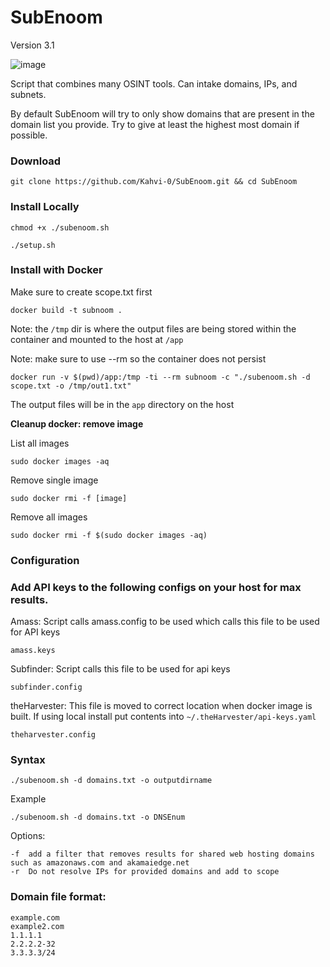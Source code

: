 # SubEnoom
Version 3.1

![image](https://github.com/Kahvi-0/SubEnoom/assets/46513413/5aa80594-aade-4ff9-a603-adda3dc6df2a)


Script that combines many OSINT tools. Can intake domains, IPs, and subnets. 

By default SubEnoom will try to only show domains that are present in the domain list you provide. Try to give at least the highest most domain if possible. 


### Download

```
git clone https://github.com/Kahvi-0/SubEnoom.git && cd SubEnoom
```

### Install Locally

```
chmod +x ./subenoom.sh
```

```
./setup.sh
```

### Install with Docker

Make sure to create scope.txt first

```
docker build -t subnoom .
```

Note: the `/tmp` dir is where the output files are being stored within the container and mounted to the host at `/app`

Note: make sure to use --rm so the container does not persist
```
docker run -v $(pwd)/app:/tmp -ti --rm subnoom -c "./subenoom.sh -d scope.txt -o /tmp/out1.txt"
```

The output files will be in the `app` directory on the host

**Cleanup docker: remove image**

List all images
```
sudo docker images -aq
```

Remove single image
```
sudo docker rmi -f [image]
```

Remove all images
```
sudo docker rmi -f $(sudo docker images -aq)
```


### Configuration 

### Add API keys to the following configs on your host for max results.

Amass:
Script calls amass.config to be used which calls this file to be used for API keys
```
amass.keys
```

Subfinder:
Script calls this file to be used for api keys
```
subfinder.config
```

theHarvester: 
This file is moved to correct location when docker image is built. If using local install put contents into `~/.theHarvester/api-keys.yaml`
```
theharvester.config
```



### Syntax

```
./subenoom.sh -d domains.txt -o outputdirname
```

Example

```
./subenoom.sh -d domains.txt -o DNSEnum 
```

Options:
```
-f  add a filter that removes results for shared web hosting domains such as amazonaws.com and akamaiedge.net
-r  Do not resolve IPs for provided domains and add to scope 
```

### Domain file format:

```
example.com
example2.com
1.1.1.1
2.2.2.2-32
3.3.3.3/24
```




